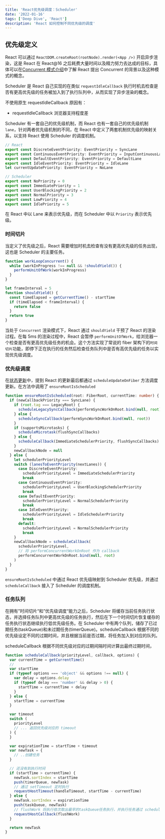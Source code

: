 ```yaml
---
title: 'React优先级调度：Scheduler'
date: '2022-01-16'
tags: ['Deep Dive', 'React']
description: 'React 如何控制不同优先级的调度'
---
```


## 优先级定义

React 可以通过 `ReactDOM.createRoot(rootNode).render(<App />)` 开启异步渲染，这是 React 在 React@16 之后耗费大量时间以及精力努力去达成的目标，具体可以在[Concurrent 模式介绍](https://zh-hans.reactjs.org/docs/concurrent-mode-intro.html)中了解 React 提出 Concurrent 的背景以及这种模式的概念。

Scheduler 是 React 自己实现的在类似 `requestIdleCallback` 执行时机去检查是否有更高优先级的任务被加入到了执行队列中，从而实现了异步渲染的概念。

不使用原生 requestIdleCallback 原因有：

- requestIdleCallback 浏览器支持程度差

Scheduler 有一套自己的优先级机制，而 React 也有一套自己的优先级机制 `lane`，针对两者优先级机制的不同，在 React 中定义了两套机制优先级的映射关系，以支持 React 使用 Scheduler 的调度机制。

```ts
// React
export const DiscreteEventPriority: EventPriority = SyncLane
export const ContinuousEventPriority: EventPriority = InputContinuousLane
export const DefaultEventPriority: EventPriority = DefaultLane
export const IdleEventPriority: EventPriority = IdleLane
let currentUpdatePriority: EventPriority = NoLane

// Scheduler
export const NoPriority = 0
export const ImmediatePriority = 1
export const UserBlockingPriority = 2
export const NormalPriority = 3
export const LowPriority = 4
export const IdlePriority = 5
```

在 React 中以 Lane 来表示优先级，而在 Scheduler 中以 `Priority` 表示优先级。

### 时间切片

当定义了优先级之后，React 需要增加时机去检查有没有更高优先级的任务出现，这也是 Scheduler 的主要任务。

```ts
function workLoopConcurrent() {
  while (workInProgress !== null && !shouldYield()) {
    performUnitOfWork(workInProgress)
  }
}

let frameInterval = 5
function shouldYield() {
  const timeElapsed = getCurrentTime() - startTime
  if (timeElapsed < frameInterval) {
    return false
  }
  return true
}
```

当处于 `Concurrent` 渲染模式下，React 通过 `shouldYield` 干预了 React 的渲染过程。在每 5ms 的渲染过程中，React 会暂停 `performUnitOfWork`，给浏览器一个检查是否有更高优先级任务的机会。这个方法实现了常说的 fiber 架构下的`时间切片`功能，即停下正在执行的任务然后检查任务队列中是否有高优先级的任务以实现优先级调度。

### 优先级调度

在[状态更新](/posts/react_rerender)中，提到 React 的更新最后都通过 `scheduleUpdateOnFiber` 方法调度更新。在方法中调用了 `ensureRootIsScheduled`

```ts
function ensureRootIsScheduled(root: FiberRoot, currentTime: number) {
  if (newCallbackPriority === SyncLane) {
    if (root.tag === LegacyRoot) {
      scheduleLegacySyncCallback(performSyncWorkOnRoot.bind(null, root))
    } else {
      scheduleSyncCallback(performSyncWorkOnRoot.bind(null, root))
    }
    if (supportsMicrotasks) {
      scheduleMicrotask(flushSyncCallbacks)
    } else {
      scheduleCallback(ImmediateSchedulerPriority, flushSyncCallbacks)
    }
    newCallbackNode = null
  } else {
    let schedulerPriorityLevel
    switch (lanesToEventPriority(nextLanes)) {
      case DiscreteEventPriority:
        schedulerPriorityLevel = ImmediateSchedulerPriority
        break
      case ContinuousEventPriority:
        schedulerPriorityLevel = UserBlockingSchedulerPriority
        break
      case DefaultEventPriority:
        schedulerPriorityLevel = NormalSchedulerPriority
        break
      case IdleEventPriority:
        schedulerPriorityLevel = IdleSchedulerPriority
        break
      default:
        schedulerPriorityLevel = NormalSchedulerPriority
        break
    }
    newCallbackNode = scheduleCallback(
      schedulerPriorityLevel,
      // 将 performConcurrentWorkOnRoot 作为 callback
      performConcurrentWorkOnRoot.bind(null, root)
    )
  }
}
```

`ensureRootIsScheduled` 中通过 React 优先级映射到 Scheduler 优先级，并通过 `scheduleCallback` 接入了 Scheduler 的调度机制。

### 任务队列

在拥有”时间切片“和”优先级调度“能力之后，Scheduler 将缓存当前任务执行状态，并选择任务队列中更高优先级的任务执行，然后在下一个时间切片恢复缓存的任务执行状态继续执行低优先级任务。在 Scheduler 中有两个队列，储存了已过期任务(taskQueue)和未过期任务(timerQueue)。scheduleCallback 根据不同的优先级设定不同的过期时间，并且根据当前是否过期，将任务加入到对应的队列。

scheduleCallback 根据不同优先级对应的过期间隔时间计算出最终过期时间，

```ts
function scheduleCallback(priorityLevel, callback, options) {
  var currentTime = getCurrentTime()
  //
  var startTime
  if (typeof options === 'object' && options !== null) {
    var delay = options.delay
    if (typeof delay === 'number' && delay > 0) {
      startTime = currentTime + delay
    }
  } else {
    startTime = currentTime
  }

  var timeout
  switch (
    priorityLevel
    // ... 返回优先级对应的 timeout
  ) {
  }

  var expirationTime = startTime + timeout
  var newTask = {
    // ..创建任务
  }

  // 还没有到执行时间
  if (startTime > currentTime) {
    newTask.sortIndex = startTime
    push(timerQueue, newTask)
    // 通过 setTimeout 定时执行
    requestHostTimeout(handleTimeout, startTime - currentTime)
  } else {
    newTask.sortIndex = expirationTime
    push(taskQueue, newTask)
    // flushWork 将执行依次取出最早的taskQueue任务执行，并执行任务通过 scheduleCallback 绑定的 callback 方法
    requestHostCallback(flushWork)
  }

  return newTask
}
```
